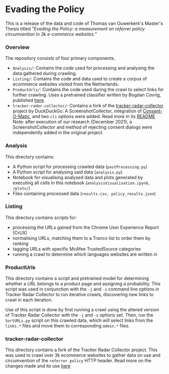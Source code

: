 ﻿# Evading the Policy

This is a release of the data and code of Thomas van Ouwerkerk's Master's Thesis titled "*Evading the Policy: a measurement on referrer policy circumvention in 3k e-commerce websites.*"

### Overview

The repository consists of four primary components.

- `Analysis/`: Contains the code used for processing and analysing the data gathered during crawling.
- `Listing/`: Contains the code and data used to create a corpus of ecommerce websites visited from the Netherlands.
- `ProductUrls/`: Contains the code used during the crawl to select links for further crawling. Uses a pretrained classifier written by Bogdan Covrig, published [here](https://github.com/BogDAAAMN/url-classifier-thesis).
- `tracker-radar-collector/`: Contains a fork of the [tracker-radar-collector](https://github.com/duckduckgo/tracker-radar-collector) project by DuckDuckGo. A ScreenshotCollector, integration of [Consent-O-Matic](https://github.com/cavi-au/Consent-O-Matic), and two `cli` options were added. Read more in its [README](./tracker-radar-collector/README.md)
  Note: after execution of our research (December 2021), a ScreenshotCollector and method of rejecting consent dialogs were independently added in the original project.

### Analysis

This directory contains:

- A Python script for processing crawled data (`postProcessing.py`)
- A Python script for analysing said data (`analysis.py`)
- Notebook for visualising analysed data and plots generated by executing all cells in this notebook (`analysisVisualisation.ipynb, /plots/`)
-  Files containing processed data (`results.csv, policy_results.json`)

### Listing

This directory contains scripts for:

- processing the URLs gained from the Chrome User Experience Report (CrUX)
- normalising URLs, matching them to a Tranco list to order them by ranking
- tagging URLs with specific McAfee TrustedSource categories
- running a crawl to determine which languages websites are written in

### ProductUrls

This directory contains a script and pretrained model for determining whether a URL belongs to a product page and assigning a probability. This script was used in conjunction with the `-j` and `-s` command line options in Tracker Radar Collector to run iterative crawls, discovering new links to crawl in each iteration.

Use of this script is done by first running a crawl using the altered version of Tracker Radar Collector with the `-j` and `-s` options set. Then, run the `SortURLs.py` script on this crawled data, which will select links from the `links.*` files and move them to corresponding `admin.*` files.

### tracker-radar-collector

This directory contains a fork of the Tracker Radar Collector project. This was used to crawl over 3k ecommerce websites to gather data on use and circumvention of the `referrer policy` HTTP header. Read more on the changes made and its use [here](./tracker-radar-collector/README.md)

